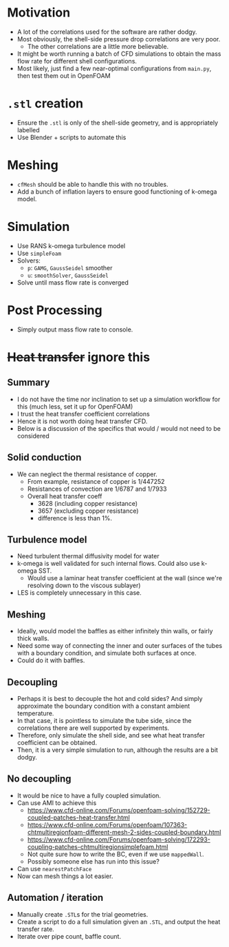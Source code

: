 # Motivation
- A lot of the correlations used for the software are rather dodgy.
- Most obviously, the shell-side pressure drop correlations are very poor.
  - The other correlations are a little more believable.
- It might be worth running a batch of CFD simulations to obtain the mass flow rate for different shell configurations.
- Most likely, just find a few near-optimal configurations from `main.py`, then test them out in OpenFOAM


# `.stl` creation
- Ensure the `.stl` is only of the shell-side geometry, and is appropriately labelled
- Use Blender + scripts to automate this

# Meshing
- `cfMesh` should be able to handle this with no troubles.
- Add a bunch of inflation layers to ensure good functioning of k-omega model.

# Simulation
- Use RANS k-omega turbulence model
- Use `simpleFoam`
- Solvers:
  - `p`: `GAMG`, `GaussSeidel` smoother
  - `u`: `smoothSolver`, `GaussSeidel`
- Solve until mass flow rate is converged

# Post Processing
- Simply output mass flow rate to console.

# ~~Heat transfer~~ ignore this
## Summary
- I do not have the time nor inclination to set up a simulation workflow for this (much less, set it up for OpenFOAM)
- I trust the heat transfer coefficient correlations
- Hence it is not worth doing heat transfer CFD.
- Below is a discussion of the specifics that would / would not need to be considered

## Solid conduction
- We can neglect the thermal resistance of copper.
  - From example, resistance of copper is 1/447252
  - Resistances of convection are 1/6787 and 1/7933
  - Overall heat transfer coeff 
    - 3628 (including copper resistance)
    - 3657 (excluding copper resistance)
    - difference is less than 1%.

## Turbulence model
- Need turbulent thermal diffusivity model for water
- k-omega is well validated for such internal flows. Could also use k-omega SST.
  - Would use a laminar heat transfer coefficient at the wall (since we're resolving down to the viscous sublayer)
- LES is completely unnecessary in this case.

## Meshing
- Ideally, would model the baffles as either infinitely thin walls, or fairly thick walls.
- Need some way of connecting the inner and outer surfaces of the tubes with a boundary condition, and simulate both surfaces at once.
- Could do it with baffles.

## Decoupling
- Perhaps it is best to decouple the hot and cold sides? And simply approximate the boundary condition with a constant ambient temperature.
- In that case, it is pointless to simulate the tube side, since the correlations there are well supported by experiments.
- Therefore, only simulate the shell side, and see what heat transfer coefficient can be obtained.
- Then, it is a very simple simulation to run, although the results are a bit dodgy.

## No decoupling
- It would be nice to have a fully coupled simulation.
- Can use AMI to achieve this
  - https://www.cfd-online.com/Forums/openfoam-solving/152729-coupled-patches-heat-transfer.html
  - https://www.cfd-online.com/Forums/openfoam/107363-chtmultiregionfoam-different-mesh-2-sides-coupled-boundary.html
  - https://www.cfd-online.com/Forums/openfoam-solving/172293-coupling-patches-chtmultiregionsimplefoam.html
  - Not quite sure how to write the BC, even if we use `mappedWall`. 
  - Possibly someone else has run into this issue?
- Can use `nearestPatchFace`
- Now can mesh things a lot easier.

## Automation / iteration
- Manually create `.STL`s for the trial geometries.
- Create a script to do a full simulation given an `.STL`, and output the heat transfer rate.
- Iterate over pipe count, baffle count.
